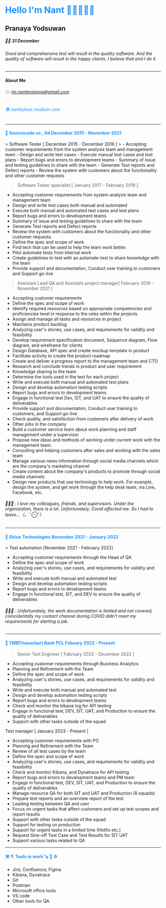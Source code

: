 <h1 style="color:DodgerBlue;"> Hello I'm Nant 👋🏼👩🏻‍💻 </h1>

## **Pranaya Yodsuwan**
##### 👶🏻 31 December


###### Good and comprehensive test will result in the quality software. And the quality of software will result in the happy clients. I believe that and I do it.
** **
#### About Me
######  <p style ="color : DodgerBlue;"> ✉️ im.nantpranaya@gmail.com </p>
###### <p style ="color : DodgerBlue ;"> 📚  nanttylove.medium.com </p>

** **
<h4 style="color:DodgerBlue;"> 🏢 Sourcecode co., ltd December 2015 - November 2021 </h4>
> Software Tester [ December 2015 - December 2016 ]
> 
- Accepting customer requirements from the system analysis team and management team
- Design and write test cases
- Execute manual test cases and test plans
- Report bugs and errors to development teams
- Summary of issue and testing guidelines to share with the team
- Generate Test reports and Defect reports
- Review the system with customers about the functionality and other customer requests
  
> Software Tester specialist [ January 2017 - February 2019 ]
> 
- Accepting customer requirements from system analysis team and management team
- Design and write test cases both manual and automated
- Execute both manual and automated test cases and test plans
- Report bugs and errors to development teams
- Summary of issue and testing guidelines to share with the team
- Generate Test reports and Defect reports
- Review the system with customers about the functionality and other customer requests.
- Define the spec and scope of work
- Find tech that can be used to help the team work better.
- Pilot automate tests from internal work
- Create guidelines to test with an automate-test to share knowledge with the team
- Provide support and documentation, Conduct user training to customers and Support go-live

> Assistant Lead QA and Assistant project manager[ February 2019 - November 2021 ]
> 
- Accepting customer requirements
- Define the spec and scope of work
- Identify required resources based on appropriate competencies and proficiencies level in response to the roles within the projects
- Assign and manage all tasks and resources in project
- Maintains product backlog
- Analyzing user's stories, use cases, and requirements for validity and feasibility
- Develop requirement specification document, Sequence diagram, Flow diagram, and wireframe for clients
- Design Database, API spec and create mockup template in product
- Facilitate activity to create the product roadmap
- Create and deliver a progress report to the management team and CTO
- Research and conclude trends in product and user requirement
- Knowledge sharing to the team
- Determine the tools used in the test for each project
- Write and execute both manual and automated test plans
- Design and develop automation testing scripts
- Report bugs and errors to development teams
- Engage in functional test Dev, SIT, and UAT to ensure the quality of deliverables
- Provide support and documentation, Conduct user training to customers, and Support go-live
- Check quality, and satisfaction from customers after delivery of work
- Other jobs in the company
- Build a customer service team about work planning and staff management under a supervisor
- Propose new ideas and methods of working under current work with the management team.
- Consulting and helping customers after sales and working with the sales team
- Manage various news information through social media channels which are the company's marketing channel
- Create content about the company's products to promote through social media channels
- Design new products that use technology to help work. For example, design the system, and get work through the help desk team, via Line, Facebook, etc.

###### 🤦🏼‍♀️ : I love my colleagues, friends, and supervisors. Under the organization, there is a lot. Unfortunately, Covid affected me. So I had to leave...（。ˇ ⊖ˇ）

** **
<h4 style="color:DodgerBlue;"> 🏢 Sirius Technologies November 2021 - January 2022</h4>
> Test automation [November 2021 - February 2022]

- Accepting customer requirements through the Head of QA
- Define the spec and scope of work
- Analyzing user's stories, use cases, and requirements for validity and feasibility
- Write and execute both manual and automated test
- Design and develop automation testing scripts
- Report bugs and errors to development teams
- Engage in functional test, SIT, and DEV to ensure the quality of deliverables
###### 🤦🏼‍♀️ : Unfortunately, the work documentation is limited and not covered, coincidentally my contact channel during COVID didn't meet my requirements for starting a job.

** **
<h4 style="color:DodgerBlue;"> 🏢 TMBThanachart Bank PCL Febuary 2022 - Present </h4>

> Senior Test Engineer [ February 2022 - December 2022 ]
- Accepting customer requirements through Business Analytics
- Planning and Refinement with the Team
- Define the spec and scope of work
- Analyzing user's stories, use cases, and requirements for validity and feasibility
- Write and execute both manual and automated test
- Design and develop automation testing scripts
- Report bugs and errors to development teams
- Check and monitor the kibana log for API testing
- Engage in functional test, DEV, SIT, UAT, and Production to ensure the quality of deliverables
- Support with other tasks outside of the squad

Test manager [ January 2023 - Present ]
- Accepting customer requirements with PO
- Planning and Refinement with the Team
- Review of all test cases by the team
- Define the spec and scope of work
- Analyzing user's stories, use cases, and requirements for validity and feasibility
- Check and monitor Kibana, and Dynatrace for API testing
- Report bugs and errors to development teams and PM team
- Engage in functional test, DEV, SIT, UAT, and Production to ensure the quality of deliverables
- Manage resource QA for both SIT and UAT and Production (8 squads)
- Prepare test reports and an overview report of the test
- Leading testing between QA and user
- Focus on urgent tasks that affect customers and set up test scopes and report results
- Support with other tasks outside of the squad
- Support for testing on production
- Support for urgent tasks in a limited time (Hotfix etc.)
- Request Sine-off Test Case and Test Results for SIT UAT
- Support various tasks related to QA


** **
<h4 style="color:DodgerBlue;"> 🛠 ⛏ Tools in work  🪚 🔩 ⚙️ </h4>

> 
- Jira, Confluence, Figma
- Kibana, Dynatrace
- Git
- Postman
- Microsoft office tools
- VS code
- Other tools for QA
